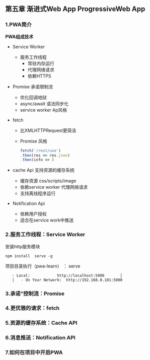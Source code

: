 

##  第五章 渐进式Web App ProgressiveWeb App

### 1.PWA简介 

**PWA组成技术**

- Service Worker

  - 服务工作线程
    - 常驻内存运行
    - 代理网络请求
    - 依赖HTTPS

- Promise 承诺限制流

  - 优化回调地狱
  - async/await 语法同步化
  - service worker Ap风格

- fetch 

  - 比XMLHTTPRequest更简洁

  - Promise 风格

    ````js
    fetch('/rest/use')
    .then(res => res.json)
    .then(info => )
    ````

- cache Api 支持资源的缓存系统

  - 缓存资源 css/scripts/image
  - 依赖service worker 代理网络请求
  - 支持离线程序运行

- Notification Api

  - 依赖用户授权
  - 适合在service work中推送



###  2.服务工作线程：Service Worker

安装http服务模块

`npm install  serve -g`

项目目录执行（pwa-learn） ： serve

```
   - Local:            http://localhost:5000       │
   │   - On Your Network:  http://192.168.0.101:5000 
```



### 3.承诺”控制流：Promise 



###  4.更优雅的请求：fetch 



### 5.资源的缓存系统：Cache API 



### 6.消息推送：Notification API 



###  7.如何在项目中开启PWA 


